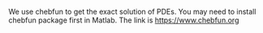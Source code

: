 We use chebfun to get the exact solution of PDEs. You may need to install chebfun package first in Matlab. The link is https://www.chebfun.org
